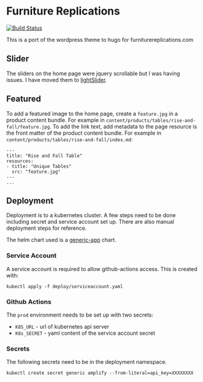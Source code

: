 # Furniture Replications

[![Build Status](https://travis-ci.org/Smirl/furniture-replications.svg?branch=master)](https://travis-ci.org/Smirl/furniture-replications)

This is a port of the wordpress theme to hugo for furniturereplications.com

## Slider

The sliders on the home page were jquery scrollable but I was having issues.
I have moved them to [lightSlider](http://sachinchoolur.github.io/lightslider/).

## Featured

To add a featured image to the home page, create a `feature.jpg` in a product
content bundle. For example in
`content/products/tables/rise-and-fall/feature.jpg`. To add the link text, add
metadata to the page resource is the front matter of the product content bundle.
For example in `content/products/tables/rise-and-fall/index.md`:

    ---
    title: "Rise and Fall Table"
    resources:
    - title: "Unique Tables"
      src: "feature.jpg"
    ---
    ...

## Deployment

Deployment is to a kubernetes cluster. A few steps need to be done including
secret and service account set up. There are also manual deployment steps for
reference.

The helm chart used is a
[generic-app](https://artifacthub.io/packages/helm/mvisonneau/generic-app)
chart.

### Service Account

A service account is required to allow github-actions access. This is
created with:

```console
kubectl apply -f deploy/serviceaccount.yaml
```

### Github Actions

The `prod` environment needs to be set up with two secrets:

 - `K8S_URL` - url of kubernetes api server
 - `K8s_SECRET` - yaml content of the service account secret


### Secrets

The following secrets need to be in the deployment namespace.
 
    kubectl create secret generic amplify --from-literal=api_key=XXXXXXXX
